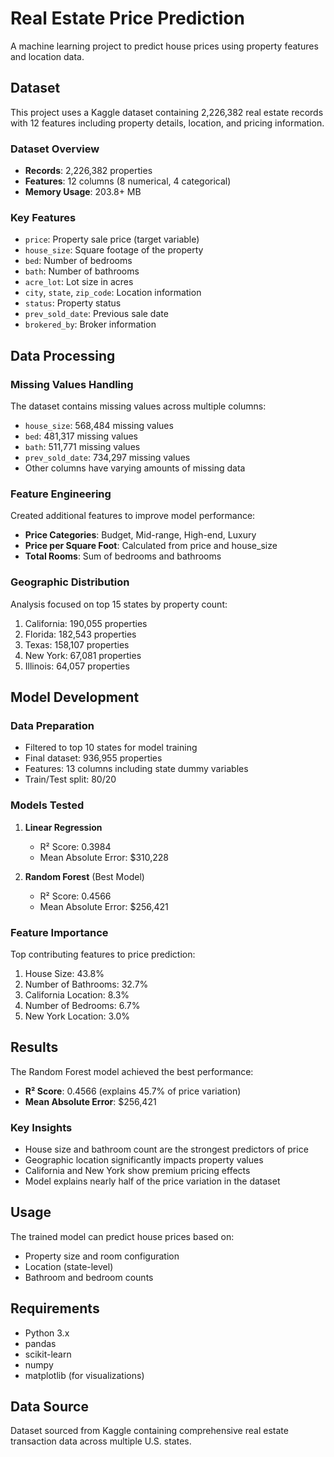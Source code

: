# Real Estate Price Prediction

A machine learning project to predict house prices using property features and location data.

## Dataset

This project uses a Kaggle dataset containing 2,226,382 real estate records with 12 features including property details, location, and pricing information.

### Dataset Overview
- **Records**: 2,226,382 properties
- **Features**: 12 columns (8 numerical, 4 categorical)
- **Memory Usage**: 203.8+ MB

### Key Features
- `price`: Property sale price (target variable)
- `house_size`: Square footage of the property
- `bed`: Number of bedrooms
- `bath`: Number of bathrooms
- `acre_lot`: Lot size in acres
- `city`, `state`, `zip_code`: Location information
- `status`: Property status
- `prev_sold_date`: Previous sale date
- `brokered_by`: Broker information

## Data Processing

### Missing Values Handling
The dataset contains missing values across multiple columns:
- `house_size`: 568,484 missing values
- `bed`: 481,317 missing values
- `bath`: 511,771 missing values
- `prev_sold_date`: 734,297 missing values
- Other columns have varying amounts of missing data

### Feature Engineering
Created additional features to improve model performance:
- **Price Categories**: Budget, Mid-range, High-end, Luxury
- **Price per Square Foot**: Calculated from price and house_size
- **Total Rooms**: Sum of bedrooms and bathrooms

### Geographic Distribution
Analysis focused on top 15 states by property count:
1. California: 190,055 properties
2. Florida: 182,543 properties
3. Texas: 158,107 properties
4. New York: 67,081 properties
5. Illinois: 64,057 properties

## Model Development

### Data Preparation
- Filtered to top 10 states for model training
- Final dataset: 936,955 properties
- Features: 13 columns including state dummy variables
- Train/Test split: 80/20

### Models Tested
1. **Linear Regression**
   - R² Score: 0.3984
   - Mean Absolute Error: $310,228

2. **Random Forest** (Best Model)
   - R² Score: 0.4566
   - Mean Absolute Error: $256,421

### Feature Importance
Top contributing features to price prediction:
1. House Size: 43.8%
2. Number of Bathrooms: 32.7%
3. California Location: 8.3%
4. Number of Bedrooms: 6.7%
5. New York Location: 3.0%

## Results

The Random Forest model achieved the best performance:
- **R² Score**: 0.4566 (explains 45.7% of price variation)
- **Mean Absolute Error**: $256,421

### Key Insights
- House size and bathroom count are the strongest predictors of price
- Geographic location significantly impacts property values
- California and New York show premium pricing effects
- Model explains nearly half of the price variation in the dataset

## Usage

The trained model can predict house prices based on:
- Property size and room configuration
- Location (state-level)
- Bathroom and bedroom counts

## Requirements

- Python 3.x
- pandas
- scikit-learn
- numpy
- matplotlib (for visualizations)

## Data Source

Dataset sourced from Kaggle containing comprehensive real estate transaction data across multiple U.S. states.